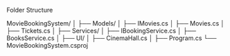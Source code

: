 Folder Structure

MovieBookingSystem/
│
├── Models/
│   ├── IMovies.cs
│   ├── Movies.cs
│   ├── Tickets.cs
│
├── Services/
│   ├── IBookingService.cs
│   ├── BooksService.cs
│
├── UI/
│   ├── CinemaHall.cs
│
├── Program.cs
└── MovieBookingSystem.csproj

